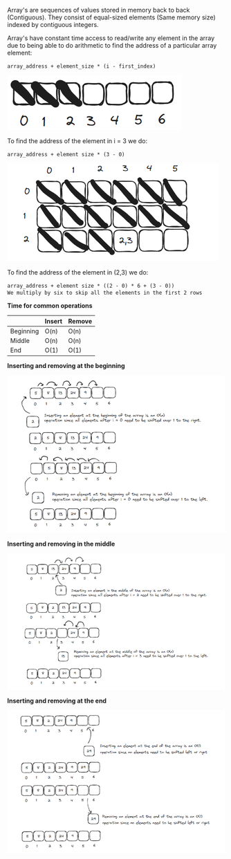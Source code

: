 Array's are sequences of values stored in memory back to back (Contiguous). They consist of equal-sized elements (Same memory size) indexed by contiguous integers.

Array's have constant time access to read/write any element in the array due to being able to do arithmetic to find the address of a particular array element:

```
array_address + element_size * (i - first_index)

```

![ArrayOne](https://github.com/JWAsl/data-structures/blob/master/array/images/ArrayOne.PNG)

To find the address of the element in i = 3 we do:
```
array_address + element size * (3 - 0)
```

![ArrayTwo](https://github.com/JWAsl/data-structures/blob/master/array/images/ArrayTwo.PNG)

To find the address of the element in (2,3) we do:
```
array_address + element size * ((2 - 0) * 6 + (3 - 0))
We multiply by six to skip all the elements in the first 2 rows
```

**Time for common operations**

|  | Insert | Remove |
| ---- | ---- | ---- |
| Beginning | O(n) | O(n) |
| Middle | O(n) | O(n) |
| End | O(1) | O(1) |

**Inserting and removing at the beginning**

![ArrayThree](https://github.com/JWAsl/data-structures/blob/master/array/images/ArrayThree.PNG)

**Inserting and removing in the middle**

![ArrayFour](https://github.com/JWAsl/data-structures/blob/master/array/images/ArrayFour.PNG)

**Inserting and removing at the end**

![ArrayFive](https://github.com/JWAsl/data-structures/blob/master/array/images/ArrayFive.PNG)


